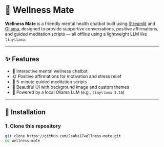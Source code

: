 # 🌿 Wellness Mate

**Wellness Mate** is a friendly mental health chatbot built using [Streamlit](https://streamlit.io/) and [Ollama](https://ollama.com/), designed to provide supportive conversations, positive affirmations, and guided meditation scripts — all offline using a lightweight LLM like `tinyllama`.

---

## ✨ Features

- 💬 Interactive mental wellness chatbot
- 🌞 Positive affirmations for motivation and stress relief
- 🧘 5-minute guided meditation scripts
- 🎨 Beautiful UI with background image and custom themes
- 🧠 Powered by a local Ollama LLM (e.g., `tinyllama:1.1b`)

---

## 🚀 Installation

### 1. Clone this repository

```bash
git clone https://github.com/Jsaha17wellness-mate.git
cd wellness-mate
